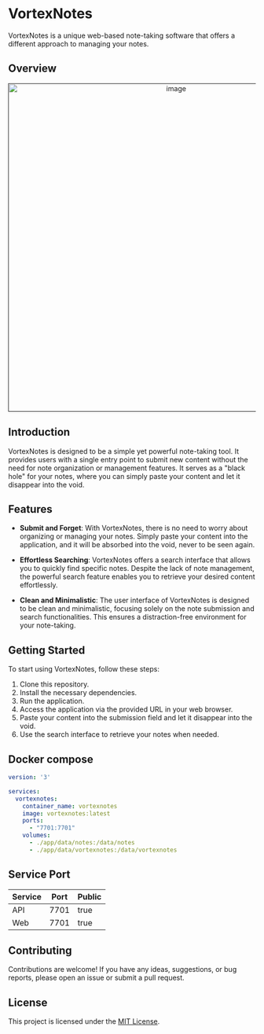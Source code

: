 # VortexNotes

VortexNotes is a unique web-based note-taking software that offers a different approach to managing your notes.

## Overview

<a href="" target="_blank">
  <div align="center">
    <img width="668" alt="image" src="https://github.com/kangfenmao/vortexnotes/assets/8253512/6c7e6893-3e41-4580-90a3-747cafba0638">
  </div>
</a>

## Introduction

VortexNotes is designed to be a simple yet powerful note-taking tool. It provides users with a single entry point to submit new content without the need for note organization or management features. It serves as a "black hole" for your notes, where you can simply paste your content and let it disappear into the void.

## Features

- **Submit and Forget**: With VortexNotes, there is no need to worry about organizing or managing your notes. Simply paste your content into the application, and it will be absorbed into the void, never to be seen again.

- **Effortless Searching**: VortexNotes offers a search interface that allows you to quickly find specific notes. Despite the lack of note management, the powerful search feature enables you to retrieve your desired content effortlessly.

- **Clean and Minimalistic**: The user interface of VortexNotes is designed to be clean and minimalistic, focusing solely on the note submission and search functionalities. This ensures a distraction-free environment for your note-taking.

## Getting Started

To start using VortexNotes, follow these steps:

1. Clone this repository.
2. Install the necessary dependencies.
3. Run the application.
4. Access the application via the provided URL in your web browser.
5. Paste your content into the submission field and let it disappear into the void.
6. Use the search interface to retrieve your notes when needed.

## Docker compose

```yml
version: '3'

services:
  vortexnotes:
    container_name: vortexnotes
    image: vortexnotes:latest
    ports:
      - "7701:7701"
    volumes:
      - ./app/data/notes:/data/notes
      - ./app/data/vortexnotes:/data/vortexnotes
```

## Service Port

| Service | Port | Public |
|---------|------|--------|
| API     | 7701 | true   |
| Web     | 7701 | true   |

## Contributing

Contributions are welcome! If you have any ideas, suggestions, or bug reports, please open an issue or submit a pull request.

## License

This project is licensed under the [MIT License](LICENSE).
